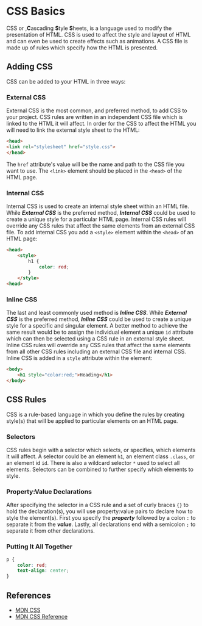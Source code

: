 # CSS Basics

CSS or ,**C**ascading **S**tyle **S**heets, is a language used to modify the presentation of HTML. CSS is used to affect the style and layout of HTML and can even be used to create effects such as animations. A CSS file is made up of rules which specify how the HTML is presented.

## Adding CSS

CSS can be added to your HTML in three ways:

### External CSS

External CSS is the most common, and preferred method, to add CSS to your project. CSS rules are written in an independent CSS file which is linked to the HTML it will affect. In order for the CSS to affect the HTML you will need to link the external style sheet to the HTML:

```html
<head>
<link rel="stylesheet" href="style.css">
</head>
```

The `href` attribute's value will be the name and path to the CSS file you want to use. The `<link>` element should be placed in the `<head>` of the HTML page.

### Internal CSS

Internal CSS is used to create an internal style sheet within an HTML file. While ***External CSS*** is the preferred method, ***Internal CSS*** could be used to create a unique style for a particular HTML page. Internal CSS rules will override any CSS rules that affect the same elements from an external CSS file. To add internal CSS you add a `<style>` element within the `<head>` of an HTML page:

```html
<head>
    <style>
        h1 {
            color: red;
        }
    </style>
<head>
```

### Inline CSS

The last and least commonly used method is ***Inline CSS***. While ***External CSS*** is the preferred method, ***Inline CSS*** could be used to create a unique style for a specific and singular element. A better method to achieve the same result would be to assign the individual element a unique `id` attribute which can then be selected using a CSS rule in an external style sheet. Inline CSS rules will override any CSS rules that affect the same elements from all other CSS rules including an external CSS file and internal CSS. Inline CSS is added in a `style` attribute within the element:

```html
<body>
    <h1 style="color:red;">Heading</h1>
</body>
```

## CSS Rules

CSS is a rule-based language in which you define the rules by creating style(s) that will be applied to particular elements on an HTML page. 

### Selectors

CSS rules begin with a selector which selects, or specifies, which elements it will affect. A selector could be an element `h1`, an element class `.class`, or an element id `id`. There is also a wildcard selector `*` used to select all elements. Selectors can be combined to further specify which elements to style.

### Property:Value Declarations

After specifying the selector in a CSS rule and a set of curly braces `{}` to hold the declaration(s), you will use property:value pairs to declare how to style the element(s). First you specify the ***property*** followed by a colon `:` to separate it from the ***value***. Lastly, all declarations end with a semicolon `;` to separate it from other declarations.

### Putting It All Together

```css
p {
    color: red;
    text-align: center;
}
```

## References

- [MDN CSS](https://developer.mozilla.org/en-US/docs/Learn/CSS)
- [MDN CSS Reference](https://developer.mozilla.org/en-US/docs/Web/CSS/Reference)
